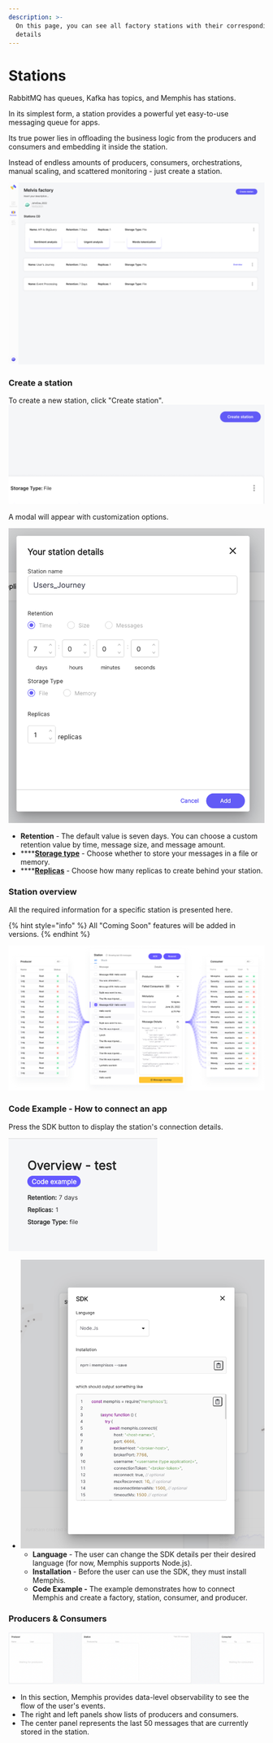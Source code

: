 ```yaml
---
description: >-
  On this page, you can see all factory stations with their corresponding
  details
---
```


# Stations

RabbitMQ has queues, Kafka has topics, and Memphis has stations.

In its simplest form, a station provides a powerful yet easy-to-use messaging queue for apps.

Its true power lies in offloading the business logic from the producers and consumers and embedding it inside the station.

Instead of endless amounts of producers, consumers, orchestrations, manual scaling, and scattered monitoring - just create a station.

![Station list](../.gitbook/assets/Stationlist)

### Create a station

To create a new station, click "Create station".\
![](<../.gitbook/assets/create station button (station)>)

A modal will appear with customization options.

![Create station details](<../.gitbook/assets/Create staion details(station).png>)

* **Retention** - The default value is seven days. You can choose a custom retention value by time, message size, and message amount.
* ****[**Storage type**](broken-reference) - Choose whether to store your messages in a file or memory.
* ****[**Replicas**](../memphis/architecture.md#replicas) - Choose how many replicas to create behind your station.

### Station overview

All the required information for a specific station is presented here.

{% hint style="info" %}
All "Coming Soon" features will be added in versions.
{% endhint %}

![](<../.gitbook/assets/memphis station overview.jpeg>)

### Code Example - How to connect an app

Press the SDK button to display the station's connection details.

![](<../.gitbook/assets/Screen Shot 2022-06-15 at 10.55.14.png>)

* ![](<../.gitbook/assets/SDK modal>)
  * **Language** - The user can change the SDK details per their desired language (for now, Memphis supports Node.js).
  * **Installation** - Before the user can use the SDK, they must install Memphis.
  * **Code Example -** The example demonstrates how to connect Memphis and create a factory, station, consumer, and producer.

### Producers & Consumers

![](<../.gitbook/assets/Screen Shot 2022-06-15 at 10.55.52.png>)

* In this section, Memphis provides data-level observability to see the flow of the user's events.
* The right and left panels show lists of producers and consumers.
* The center panel represents the last 50 messages that are currently stored in the station.

